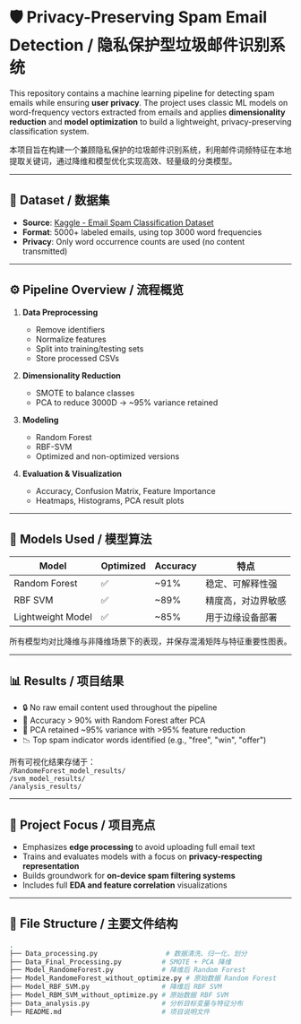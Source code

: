 # 🛡️ Privacy-Preserving Spam Email Detection / 隐私保护型垃圾邮件识别系统

This repository contains a machine learning pipeline for detecting spam emails while ensuring **user privacy**. The project uses classic ML models on word-frequency vectors extracted from emails and applies **dimensionality reduction** and **model optimization** to build a lightweight, privacy-preserving classification system.

本项目旨在构建一个兼顾隐私保护的垃圾邮件识别系统，利用邮件词频特征在本地提取关键词，通过降维和模型优化实现高效、轻量级的分类模型。

---

## 📁 Dataset / 数据集

- **Source**: [Kaggle - Email Spam Classification Dataset](https://www.kaggle.com/datasets)  
- **Format**: 5000+ labeled emails, using top 3000 word frequencies  
- **Privacy**: Only word occurrence counts are used (no content transmitted)

---

## ⚙️ Pipeline Overview / 流程概览

1. **Data Preprocessing**  
   - Remove identifiers  
   - Normalize features  
   - Split into training/testing sets  
   - Store processed CSVs  

2. **Dimensionality Reduction**  
   - SMOTE to balance classes  
   - PCA to reduce 3000D → ~95% variance retained  

3. **Modeling**  
   - Random Forest  
   - RBF-SVM  
   - Optimized and non-optimized versions  

4. **Evaluation & Visualization**  
   - Accuracy, Confusion Matrix, Feature Importance  
   - Heatmaps, Histograms, PCA result plots

---

## 🧪 Models Used / 模型算法

| Model         | Optimized | Accuracy | 特点 |
|---------------|-----------|----------|------|
| Random Forest | ✅         | ~91%     | 稳定、可解释性强 |
| RBF SVM       | ✅         | ~89%     | 精度高，对边界敏感 |
| Lightweight Model | ✅     | ~85%     | 用于边缘设备部署 |

所有模型均对比降维与非降维场景下的表现，并保存混淆矩阵与特征重要性图表。

---

## 📊 Results / 项目结果

- 🔒 No raw email content used throughout the pipeline  
- 🎯 Accuracy > 90% with Random Forest after PCA  
- 🧩 PCA retained ~95% variance with >95% feature reduction  
- 📉 Top spam indicator words identified (e.g., "free", "win", "offer")

所有可视化结果存储于：  
`/RandomeForest_model_results/`  
`/svm_model_results/`  
`/analysis_results/`

---

## 🧠 Project Focus / 项目亮点

- Emphasizes **edge processing** to avoid uploading full email text  
- Trains and evaluates models with a focus on **privacy-respecting representation**  
- Builds groundwork for **on-device spam filtering systems**  
- Includes full **EDA and feature correlation** visualizations

---

## 📂 File Structure / 主要文件结构

```bash
.
├── Data_processing.py                 # 数据清洗、归一化、划分
├── Data_Final_Processing.py          # SMOTE + PCA 降维
├── Model_RandomeForest.py            # 降维后 Random Forest
├── Model_RandomeForest_without_optimize.py # 原始数据 Random Forest
├── Model_RBF_SVM.py                  # 降维后 RBF SVM
├── Model_RBM_SVM_without_optimize.py # 原始数据 RBF SVM
├── Data_analysis.py                  # 分析目标变量与特征分布
├── README.md                         # 项目说明文件
